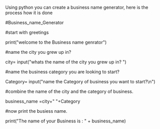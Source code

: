 
Using python you can create a business name generator,
here is the process how it is done

#Business_name_Generator
 
#start with greetings

print("welcome to the Business name genrator")

#name the city you grew up in?

city= input("whats the name of the city you grew up in? ")

#name the business category you are looking to start?

Category= input("name the Category of business you want to start?\n")

#combine the name of the city and the category of business.

business_name =city+" "+Category

#now print the busiess name.

print("The name of your Business is :  " + business_name)
